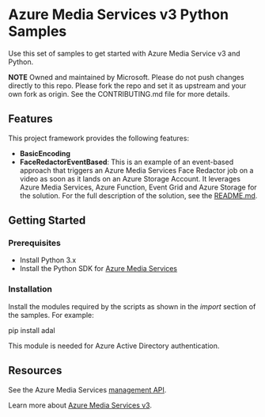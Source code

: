 # Azure Media Services v3 Python Samples

Use this set of samples to get started with Azure Media Service v3 and Python.

**NOTE**
Owned and maintained by Microsoft. Please do not push changes directly to this repo.  Please fork the repo and set it as upstream and your own fork as origin. See the CONTRIBUTING.md file for more details.

## Features

This project framework provides the following features:

* **BasicEncoding**
* **FaceRedactorEventBased**: This is an example of an event-based approach that triggers an Azure Media Services Face Redactor job on a video as soon as it lands on an Azure Storage Account. It leverages Azure Media Services, Azure Function, Event Grid and Azure Storage for the solution. For the full description of the solution, see the [README.md](https://github.com/harmke/media-services-v3-python/blob/main/VideoAnalytics/FaceRedactorEventBased/README.md).

## Getting Started

### Prerequisites

* Install Python 3.x
* Install the Python SDK for [Azure Media Services](https://docs.microsoft.com/en-us/python/api/overview/azure/media-services?view=azure-python)

### Installation

Install the modules required by the scripts as shown in the *import* section of the samples. For example:

pip install adal

This module is needed for Azure Active Directory authentication.

## Resources

See the Azure Media Services [management API](https://docs.microsoft.com/en-us/python/api/overview/azure/mediaservices/management?view=azure-python).

Learn more about [Azure Media Services v3](https://docs.microsoft.com/en-us/azure/media-services/latest/media-services-overview).
